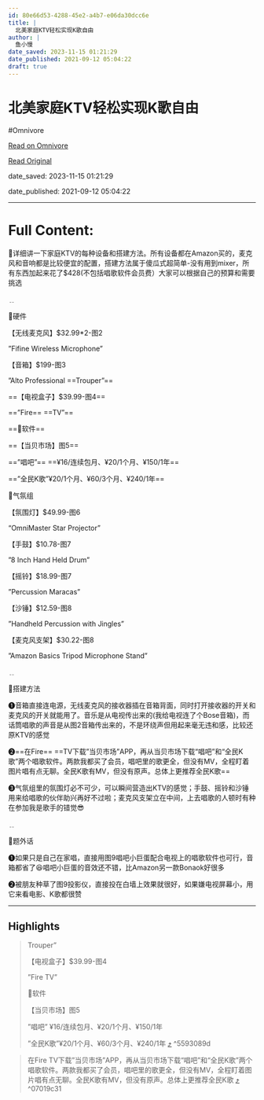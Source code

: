 ```yaml
---
id: 80e66d53-4288-45e2-a4b7-e06da30dcc6e
title: |
  北美家庭KTV轻松实现K歌自由
author: |
  鱼小慢
date_saved: 2023-11-15 01:21:29
date_published: 2021-09-12 05:04:22
draft: true
---
```


# 北美家庭KTV轻松实现K歌自由
#Omnivore

[Read on Omnivore](https://omnivore.app/me/https-m-dealmoon-com-post-1466330-s-iphone-copylink-share-x-from-18bd1a43f61)

[Read Original](https://m.dealmoon.com/post/1466330?s=iphone_copylink_share&x_from_site=us)

date_saved: 2023-11-15 01:21:29

date_published: 2021-09-12 05:04:22

--- 

# Full Content: 

🎤详细讲一下家庭KTV的每种设备和搭建方法。所有设备都在Amazon买的，麦克风和音响都是比较便宜的配置，搭建方法属于傻瓜式超简单-没有用到mixer，所有东西加起来花了$428(不包括唱歌软件会员费）大家可以根据自己的预算和需要挑选

﹎

🎤硬件

【无线麦克风】$32.99\*2-图2

”Fifine Wireless Microphone”

【音箱】$199-图3

”Alto Professional ==Trouper”==

==【电视盒子】$39.99-图4==

==”Fire== ==TV”==

==🎤软件==

==【当贝市场】图5==

==”唱吧”== ==¥16/连续包月、¥20/1个月、¥150/1年==

==”全民K歌”¥20/1个月、¥60/3个月、¥240/1年==

🎤气氛组

【氛围灯】$49.99-图6

“OmniMaster Star Projector”

【手鼓】$10.78-图7

”8 Inch Hand Held Drum”

【摇铃】$18.99-图7

”Percussion Maracas”

【沙锤】$12.59-图8

”Handheld Percussion with Jingles”

【麦克风支架】$30.22-图8

”Amazon Basics Tripod Microphone Stand”

﹎

🎤搭建方法

❶音箱直接连电源，无线麦克风的接收器插在音箱背面，同时打开接收器的开关和麦克风的开关就能用了。音乐是从电视传出来的(我给电视连了个Bose音箱)，而话筒唱歌的声音是从图2音箱传出来的，不是环绕声但用起来毫无违和感，比较还原KTV的感觉

❷==在Fire== ==TV下载”当贝市场”APP，再从当贝市场下载“唱吧”和“全民K歌”两个唱歌软件。两款我都买了会员，唱吧里的歌更全，但没有MV，全程盯着图片唱有点无聊。全民K歌有MV，但没有原声。总体上更推荐全民K歌==

❸气氛组里的氛围灯必不可少，可以瞬间营造出KTV的感觉；手鼓、摇铃和沙锤用来给唱歌的伙伴助兴再好不过啦；麦克风支架立在中间，上去唱歌的人顿时有种在参加我是歌手的错觉😎

﹎

🎤题外话

❶如果只是自己在家唱，直接用图9唱吧小巨蛋配合电视上的唱歌软件也可行，音箱都省了😆唱吧小巨蛋的音效还不错，比Amazon另一款Bonaok好很多

❷被朋友种草了图9投影仪，直接投在白墙上效果就很好，如果嫌电视屏幕小，用它来看电影、K歌都很赞

---

## Highlights

> Trouper”
> 
> 【电视盒子】$39.99-图4
> 
> ”Fire TV”
> 
> 🎤软件
> 
> 【当贝市场】图5
> 
> ”唱吧” ¥16/连续包月、¥20/1个月、¥150/1年
> 
> ”全民K歌”¥20/1个月、¥60/3个月、¥240/1年 [⤴️](https://omnivore.app/me/https-m-dealmoon-com-post-1466330-s-iphone-copylink-share-x-from-18bd1a43f61#5593089d-545a-4312-ad3f-ed9c8cf6d7cd)  ^5593089d

> 在Fire TV下载”当贝市场”APP，再从当贝市场下载“唱吧”和“全民K歌”两个唱歌软件。两款我都买了会员，唱吧里的歌更全，但没有MV，全程盯着图片唱有点无聊。全民K歌有MV，但没有原声。总体上更推荐全民K歌 [⤴️](https://omnivore.app/me/https-m-dealmoon-com-post-1466330-s-iphone-copylink-share-x-from-18bd1a43f61#07019c31-4465-4105-ab6e-63fd9a903468)  ^07019c31

